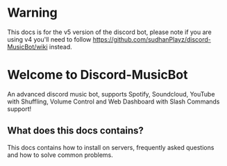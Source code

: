 # Warning
This docs is for the v5 version of the discord bot, please note if you are using v4 you'll need to follow https://github.com/sudhanPlayz/discord-MusicBot/wiki instead.
# Welcome to Discord-MusicBot

An advanced discord music bot, supports Spotify, Soundcloud, YouTube with Shuffling, Volume Control and Web Dashboard with Slash Commands support!

## What does this docs contains?

This docs contains how to install on servers, frequently asked questions and how to solve common problems.
